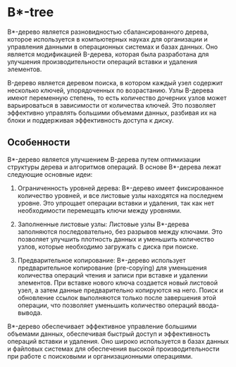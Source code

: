 # **B\*-tree**
B*-дерево является разновидностью сбалансированного дерева, которое используется в компьютерных науках для организации и управления данными в операционных системах и базах данных. Оно является модификацией B-дерева, которая была разработана для улучшения производительности операций вставки и удаления элементов.

B-дерево является деревом поиска, в котором каждый узел содержит несколько ключей, упорядоченных по возрастанию. Узлы B-дерева имеют переменную степень, то есть количество дочерних узлов может варьироваться в зависимости от количества ключей. Это позволяет эффективно управлять большими объемами данных, разбивая их на блоки и поддерживая эффективность доступа к диску.

## **Особенности**
B*-дерево является улучшением B-дерева путем оптимизации структуры дерева и алгоритмов операций. В основе B*-дерева лежат следующие основные идеи:

1. Ограниченность уровней дерева: B*-дерево имеет фиксированное количество уровней, и все листовые узлы находятся на последнем уровне. Это упрощает операции вставки и удаления, так как нет необходимости перемещать ключи между уровнями.

2. Заполненные листовые узлы: Листовые узлы B*-дерева заполняются последовательно, без разрывов между ключами. Это позволяет улучшить плотность данных и уменьшить количество узлов, которые необходимо загружать с диска при поиске.

3. Предварительное копирование: B*-дерево использует предварительное копирование (pre-copying) для уменьшения количества операций чтения и записи при вставке и удалении элементов. При вставке нового ключа создается новый листовой узел, а затем данные предварительно копируются на него. Поиск и обновление ссылок выполняются только после завершения этой операции, что позволяет уменьшить количество операций ввода-вывода.

B*-дерево обеспечивает эффективное управление большими объемами данных, обеспечивая быстрый доступ и эффективность операций вставки и удаления. Оно широко используется в базах данных и файловых системах для обеспечения высокой производительности при работе с поисковыми и организационными операциями.